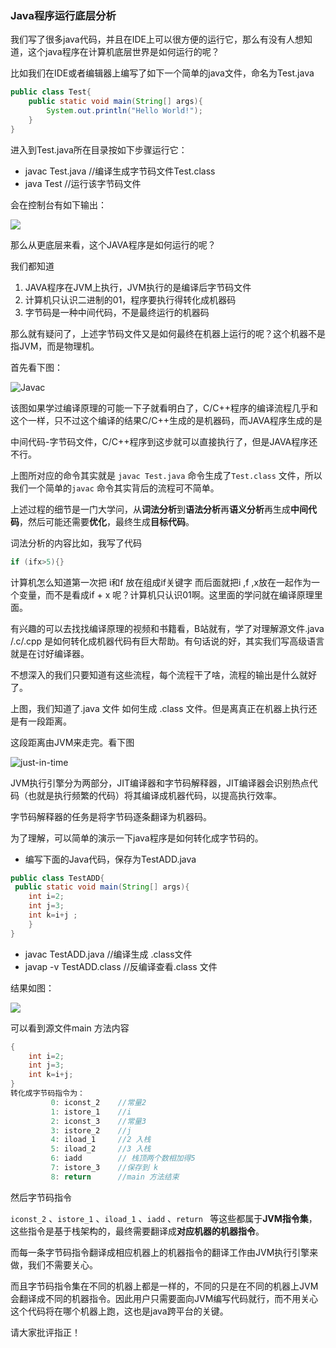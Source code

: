 ### Java程序运行底层分析

我们写了很多java代码，并且在IDE上可以很方便的运行它，那么有没有人想知道，这个java程序在计算机底层世界是如何运行的呢？

比如我们在IDE或者编辑器上编写了如下一个简单的java文件，命名为Test.java

```java
public class Test{
	public static void main(String[] args){
		System.out.println("Hello World!");
	}
}
```

进入到Test.java所在目录按如下步骤运行它：

- javac Test.java     //编译生成字节码文件Test.class 
- java Test               //运行该字节码文件

会在控制台有如下输出：

![](E:\Files\LearnNotes\img_src\TestOut.png)

那么从更底层来看，这个JAVA程序是如何运行的呢？

我们都知道

1. JAVA程序在JVM上执行，JVM执行的是编译后字节码文件
2. 计算机只认识二进制的01，程序要执行得转化成机器码
3. 字节码是一种中间代码，不是最终运行的机器码

那么就有疑问了，上述字节码文件又是如何最终在机器上运行的呢？这个机器不是指JVM，而是物理机。

首先看下图：

![Javac](E:\Files\LearnNotes\img_src\javadebug.gif)

该图如果学过编译原理的可能一下子就看明白了，C/C++程序的编译流程几乎和这个一样，只不过这个编译的结果C/C++生成的是机器码，而JAVA程序生成的是

中间代码-字节码文件，C/C++程序到这步就可以直接执行了，但是JAVA程序还不行。

上图所对应的命令其实就是 `javac Test.java` 命令生成了`Test.class` 文件，所以我们一个简单的`javac` 命令其实背后的流程可不简单。

上述过程的细节是一门大学问，从**词法分析**到**语法分析**再**语义分析**再生成**中间代码**，然后可能还需要**优化**，最终生成**目标代码**。

词法分析的内容比如，我写了代码

```java
if (ifx>5){}
```

计算机怎么知道第一次把 i和f 放在组成if关键字 而后面就把i ,f ,x放在一起作为一个变量，而不是看成if + x 呢？计算机只认识01啊。这里面的学问就在编译原理里面。

有兴趣的可以去找找编译原理的视频和书籍看，B站就有，学了对理解源文件.java /.c/.cpp 是如何转化成机器代码有巨大帮助。有句话说的好，其实我们写高级语言就是在讨好编译器。

不想深入的我们只要知道有这些流程，每个流程干了啥，流程的输出是什么就好了。

上图，我们知道了.java 文件 如何生成  .class 文件。但是离真正在机器上执行还是有一段距离。

这段距离由JVM来走完。看下图

![just-in-time](file://E:\Files\LearnNotes\img_src\jvmdebug.gif)



JVM执行引擎分为两部分，JIT编译器和字节码解释器，JIT编译器会识别热点代码（也就是执行频繁的代码）将其编译成机器代码，以提高执行效率。

字节码解释器的任务是将字节码逐条翻译为机器码。

为了理解，可以简单的演示一下java程序是如何转化成字节码的。

- 编写下面的Java代码，保存为TestADD.java

```java
public class TestADD{
 public static void main(String[] args){
	int i=2;
	int j=3;
	int k=i+j ;
	}
}
```

- javac TestADD.java      //编译生成 .class文件
- javap -v TestADD.class      //反编译查看.class 文件

结果如图：

![](E:\Files\LearnNotes\img_src\TestADDOut.png)

可以看到源文件main 方法内容

```java
{
    int i=2;
	int j=3;
	int k=i+j;
}
转化成字节码指令为：
         0: iconst_2    //常量2
         1: istore_1    //i
         2: iconst_3    //常量3
         3: istore_2    //j
         4: iload_1     //2 入栈
         5: iload_2     //3 入栈
         6: iadd        // 栈顶两个数相加得5
         7: istore_3    //保存到 k
         8: return      //main 方法结束
```

然后字节码指令 

`iconst_2` 、`istore_1` 、`iload_1` 、`iadd` 、`return ` 等这些都属于**JVM指令集**，这些指令是基于栈架构的，最终需要翻译成**对应机器的机器指令**。

而每一条字节码指令翻译成相应机器上的机器指令的翻译工作由JVM执行引擎来做，我们不需要关心。

而且字节码指令集在不同的机器上都是一样的，不同的只是在不同的机器上JVM会翻译成不同的机器指令。因此用户只需要面向JVM编写代码就行，而不用关心这个代码将在哪个机器上跑，这也是java跨平台的关键。



请大家批评指正！